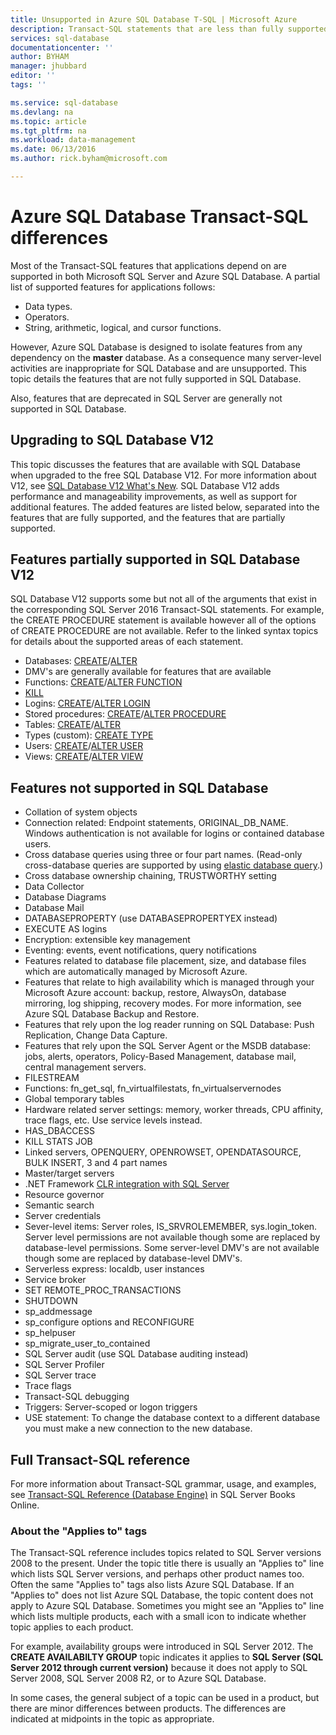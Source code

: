 ```yaml
---
title: Unsupported in Azure SQL Database T-SQL | Microsoft Azure
description: Transact-SQL statements that are less than fully supported in Azure SQL Database
services: sql-database
documentationcenter: ''
author: BYHAM
manager: jhubbard
editor: ''
tags: ''

ms.service: sql-database
ms.devlang: na
ms.topic: article
ms.tgt_pltfrm: na
ms.workload: data-management
ms.date: 06/13/2016
ms.author: rick.byham@microsoft.com

---
```

# Azure SQL Database Transact-SQL differences
Most of the Transact-SQL features that applications depend on are supported in both Microsoft SQL Server and Azure SQL Database. A partial list of supported features for applications follows:

* Data types.
* Operators.
* String, arithmetic, logical, and cursor functions.

However, Azure SQL Database is designed to isolate features from any dependency on the **master** database. As a consequence many server-level activities are inappropriate for SQL Database and are unsupported. This topic details the features that are not fully supported in SQL Database.

Also, features that are deprecated in SQL Server are generally not supported in SQL Database.

## Upgrading to SQL Database V12
This topic discusses the features that are available with SQL Database when upgraded to the free SQL Database V12. For more information about V12, see [SQL Database V12 What's New](sql-database-v12-whats-new.md). SQL Database V12 adds performance and manageability improvements, as well as support for additional features. The added features are listed below, separated into the features that are fully supported, and the features that are partially supported. 

## Features partially supported in SQL Database V12
SQL Database V12 supports some but not all of the arguments that exist in the corresponding SQL Server 2016 Transact-SQL statements. For example, the CREATE PROCEDURE statement is available however all of the options of CREATE PROCEDURE are not available. Refer to the linked syntax topics for details about the supported areas of each statement.

* Databases: [CREATE](https://msdn.microsoft.com/library/dn268335.aspx)/[ALTER](https://msdn.microsoft.com/library/ms174269.aspx)
* DMV's are generally available for features that are available
* Functions: [CREATE](https://msdn.microsoft.com/library/ms186755.aspx)/[ALTER FUNCTION](https://msdn.microsoft.com/library/ms186967.aspx)
* [KILL](https://msdn.microsoft.com/library/ms173730.aspx) 
* Logins: [CREATE](https://msdn.microsoft.com/library/ms189751.aspx)/[ALTER LOGIN](https://msdn.microsoft.com/library/ms189828.aspx)
* Stored procedures: [CREATE](https://msdn.microsoft.com/library/ms187926.aspx)/[ALTER PROCEDURE](https://msdn.microsoft.com/library/ms189762.aspx)
* Tables: [CREATE](https://msdn.microsoft.com/library/dn305849.aspx)/[ALTER](https://msdn.microsoft.com/library/ms190273.aspx)
* Types (custom): [CREATE TYPE](https://msdn.microsoft.com/library/ms175007.aspx)
* Users: [CREATE](https://msdn.microsoft.com/library/ms173463.aspx)/[ALTER USER](https://msdn.microsoft.com/library/ms176060.aspx)
* Views: [CREATE](https://msdn.microsoft.com/library/ms187956.aspx)/[ALTER VIEW](https://msdn.microsoft.com/library/ms173846.aspx)

## Features not supported in SQL Database
* Collation of system objects
* Connection related: Endpoint statements, ORIGINAL_DB_NAME. Windows authentication is not available for logins or contained database users.
* Cross database queries using three or four part names. (Read-only cross-database queries are supported by using [elastic database query](sql-database-elastic-query-overview.md).)
* Cross database ownership chaining, TRUSTWORTHY setting
* Data Collector
* Database Diagrams
* Database Mail
* DATABASEPROPERTY (use DATABASEPROPERTYEX instead)
* EXECUTE AS logins
* Encryption: extensible key management
* Eventing: events, event notifications, query notifications
* Features related to database file placement, size, and database files which are automatically managed by Microsoft Azure.
* Features that relate to high availability which is managed through your Microsoft Azure account: backup, restore, AlwaysOn, database mirroring, log shipping, recovery modes. For more information, see Azure SQL Database Backup and Restore.
* Features that rely upon the log reader running on SQL Database: Push Replication, Change Data Capture.
* Features that rely upon the SQL Server Agent or the MSDB database: jobs, alerts, operators, Policy-Based Management, database mail, central management servers.
* FILESTREAM
* Functions: fn_get_sql, fn_virtualfilestats, fn_virtualservernodes
* Global temporary tables
* Hardware related server settings: memory, worker threads, CPU affinity, trace flags, etc. Use service levels instead.
* HAS_DBACCESS
* KILL STATS JOB
* Linked servers, OPENQUERY, OPENROWSET, OPENDATASOURCE, BULK INSERT, 3 and 4 part names
* Master/target servers
* .NET Framework [CLR integration with SQL Server](http://msdn.microsoft.com/library/ms254963.aspx)
* Resource governor
* Semantic search
* Server credentials
* Sever-level items: Server roles, IS_SRVROLEMEMBER, sys.login_token. Server level permissions are not available though some are replaced by database-level permissions. Some server-level DMV's are not available though some are replaced by database-level DMV's.
* Serverless express: localdb, user instances
* Service broker
* SET REMOTE_PROC_TRANSACTIONS
* SHUTDOWN
* sp_addmessage
* sp_configure options and RECONFIGURE
* sp_helpuser
* sp_migrate_user_to_contained
* SQL Server audit (use SQL Database auditing instead)
* SQL Server Profiler
* SQL Server trace
* Trace flags
* Transact-SQL debugging
* Triggers: Server-scoped or logon triggers
* USE statement: To change the database context to a different database you must make a new connection to the new database.

## Full Transact-SQL reference
For more information about Transact-SQL grammar, usage, and examples, see [Transact-SQL Reference (Database Engine)](https://msdn.microsoft.com/library/bb510741.aspx) in SQL Server Books Online. 

### About the "Applies to" tags
The Transact-SQL reference includes topics related to SQL Server versions 2008 to the present. Under the topic title there is usually an "Applies to" line which lists SQL Server versions, and perhaps other product names too. Often the same "Applies to" tags also lists Azure SQL Database. If an "Applies to" does not list Azure SQL Database, the topic content does not apply to Azure SQL Database. Sometimes you might see an "Applies to" line which lists multiple products, each with a small icon to indicate whether topic applies to each product.

 For example, availability groups were introduced in SQL Server 2012. The **CREATE AVAILABILTY GROUP** topic indicates it applies to **SQL Server (SQL Server 2012 through current version)** because it does not apply to SQL Server 2008, SQL Server 2008 R2, or to Azure SQL Database.

In some cases, the general subject of a topic can be used in a product, but there are minor differences between products. The differences are indicated at midpoints in the topic as appropriate.

